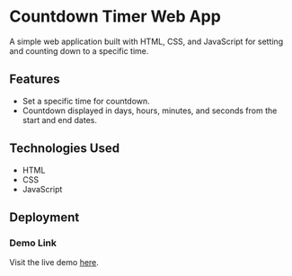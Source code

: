 # Countdown Timer Web App

A simple web application built with HTML, CSS, and JavaScript for setting and counting down to a specific time.

## Features

- Set a specific time for countdown.
- Countdown displayed in days, hours, minutes, and seconds from the start and end dates.

## Technologies Used

- HTML
- CSS
- JavaScript

## Deployment 

### Demo Link

Visit the live demo [here](https://kamlesh4356.github.io/ConutDownTimer/).

